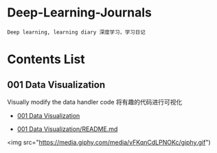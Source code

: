 # Deep-Learning-Journals
```
Deep learning, learning diary 深度学习，学习日记
```
# Contents List

## 001 Data Visualization

Visually modify the data handler code 将有趣的代码进行可视化

* [001 Data Visualization](https://github.com/Sun365/Deep-Learning-Journals/tree/main/001%20Data%20Visualization)

* [001 Data Visualization/README.md](https://github.com/Sun365/Deep-Learning-Journals/blob/main/001%20Data%20Visualization/README.md)


<img src="https://media.giphy.com/media/vFKqnCdLPNOKc/giphy.gif")
